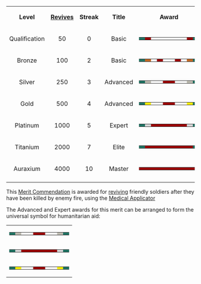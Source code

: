 <table>
<tbody>
<tr class="odd">
<td style="text-align: center;"><p><b>Level</b></p></td>
<td style="text-align: center;"><p><b><a href="Revive.md" title="wikilink">Revives</a></b></p></td>
<td style="text-align: center;"><p><b>Streak</b></p></td>
<td style="text-align: center;"><p><b>Title</b></p></td>
<td style="text-align: center;"><p><b>Award</b></p></td>
</tr>
<tr class="even">
<td style="text-align: center;"><p>Qualification</p></td>
<td style="text-align: center;"><p>50</p></td>
<td style="text-align: center;"><p>0</p></td>
<td style="text-align: center;"><p>Basic</p></td>
<td style="text-align: center;"><table class="bigmerit">
<tr>
<td bgcolor="#217464">
</td>
<td bgcolor="#9C0003">
</td>
<td bgcolor="#FEFEFE">
</td>
<td bgcolor="#FEFEFE">
</td>
<td bgcolor="#FEFEFE">
</td>
<td bgcolor="#FEFEFE">
</td>
<td bgcolor="#FEFEFE">
</td>
<td bgcolor="#FEFEFE">
</td>
<td bgcolor="#9C0003">
</td>
<td bgcolor="#217464">
</td>
</tr>
</table></td>
</tr>
<tr class="odd">
<td style="text-align: center;"><p>Bronze</p></td>
<td style="text-align: center;"><p>100</p></td>
<td style="text-align: center;"><p>2</p></td>
<td style="text-align: center;"><p>Basic</p></td>
<td style="text-align: center;"><table class="bigmerit">
<tr>
<td bgcolor="#217464">
</td>
<td bgcolor="#C26824">
</td>
<td bgcolor="#FEFEFE">
</td>
<td bgcolor="#9C0003">
</td>
<td bgcolor="#FEFEFE">
</td>
<td bgcolor="#FEFEFE">
</td>
<td bgcolor="#9C0003">
</td>
<td bgcolor="#FEFEFE">
</td>
<td bgcolor="#C26824">
</td>
<td bgcolor="#217464">
</td>
</tr>
</table></td>
</tr>
<tr class="even">
<td style="text-align: center;"><p>Silver</p></td>
<td style="text-align: center;"><p>250</p></td>
<td style="text-align: center;"><p>3</p></td>
<td style="text-align: center;"><p>Advanced</p></td>
<td style="text-align: center;"><table class="bigmerit">
<tr>
<td bgcolor="#217464">
</td>
<td bgcolor="#BEBCB1">
</td>
<td bgcolor="#FEFEFE">
</td>
<td bgcolor="#FEFEFE">
</td>
<td bgcolor="#9C0003">
</td>
<td bgcolor="#9C0003">
</td>
<td bgcolor="#FEFEFE">
</td>
<td bgcolor="#FEFEFE">
</td>
<td bgcolor="#BEBCB1">
</td>
<td bgcolor="#217464">
</td>
</tr>
</table></td>
</tr>
<tr class="odd">
<td style="text-align: center;"><p>Gold</p></td>
<td style="text-align: center;"><p>500</p></td>
<td style="text-align: center;"><p>4</p></td>
<td style="text-align: center;"><p>Advanced</p></td>
<td style="text-align: center;"><table class="bigmerit">
<tr>
<td bgcolor="#217464">
</td>
<td bgcolor="#FEEF04">
</td>
<td bgcolor="#FEFEFE">
</td>
<td bgcolor="#FEFEFE">
</td>
<td bgcolor="#9C0003">
</td>
<td bgcolor="#9C0003">
</td>
<td bgcolor="#FEFEFE">
</td>
<td bgcolor="#FEFEFE">
</td>
<td bgcolor="#FEEF04">
</td>
<td bgcolor="#217464">
</td>
</tr>
</table></td>
</tr>
<tr class="even">
<td style="text-align: center;"><p>Platinum</p></td>
<td style="text-align: center;"><p>1000</p></td>
<td style="text-align: center;"><p>5</p></td>
<td style="text-align: center;"><p>Expert</p></td>
<td style="text-align: center;"><table class="bigmerit">
<tr>
<td bgcolor="#217464">
</td>
<td bgcolor="#D7D7D8">
</td>
<td bgcolor="#9C0003">
</td>
<td bgcolor="#9C0003">
</td>
<td bgcolor="#9C0003">
</td>
<td bgcolor="#9C0003">
</td>
<td bgcolor="#9C0003">
</td>
<td bgcolor="#9C0003">
</td>
<td bgcolor="#D7D7D8">
</td>
<td bgcolor="#217464">
</td>
</tr>
</table></td>
</tr>
<tr class="odd">
<td style="text-align: center;"><p>Titanium</p></td>
<td style="text-align: center;"><p>2000</p></td>
<td style="text-align: center;"><p>7</p></td>
<td style="text-align: center;"><p>Elite</p></td>
<td style="text-align: center;"><table class="bigmerit">
<tr>
<td bgcolor="#217464">
</td>
<td bgcolor="#9C0003">
</td>
<td bgcolor="#9C0003">
</td>
<td bgcolor="#9C0003">
</td>
<td bgcolor="#9C0003">
</td>
<td bgcolor="#9C0003">
</td>
<td bgcolor="#9C0003">
</td>
<td bgcolor="#9C0003">
</td>
<td bgcolor="#9C0003">
</td>
<td bgcolor="#217464">
</td>
</tr>
</table></td>
</tr>
<tr class="even">
<td style="text-align: center;"><p>Auraxium</p></td>
<td style="text-align: center;"><p>4000</p></td>
<td style="text-align: center;"><p>10</p></td>
<td style="text-align: center;"><p>Master</p></td>
<td style="text-align: center;"><table class="bigmerit">
<tr>
<td bgcolor="#9C0003">
</td>
<td bgcolor="#9C0003">
</td>
<td bgcolor="#9C0003">
</td>
<td bgcolor="#9C0003">
</td>
<td bgcolor="#9C0003">
</td>
<td bgcolor="#9C0003">
</td>
<td bgcolor="#9C0003">
</td>
<td bgcolor="#9C0003">
</td>
<td bgcolor="#9C0003">
</td>
<td bgcolor="#9C0003">
</td>
</tr>
</table></td>
</tr>
<tr class="odd">
<td style="text-align: center;"></td>
<td style="text-align: center;"></td>
<td style="text-align: center;"></td>
<td style="text-align: center;"></td>
<td style="text-align: center;"></td>
</tr>
</tbody>
</table>

This [Merit Commendation](Merit_Commendations.md) is awarded for
[reviving](../terminology/Revive.md) friendly soldiers after they have been
killed by enemy fire, using the
[Medical Applicator](../weapons/Medical_Applicator.md)

The Advanced and Expert awards for this merit can be arranged to form the
universal symbol for humanitarian aid:

<table>
<tbody>
<tr class="odd">
<td><table class="mir">
<tr>
<td bgcolor="#217464">
</td>
<td bgcolor="#BEBCB1">
</td>
<td bgcolor="#FEFEFE">
</td>
<td bgcolor="#FEFEFE">
</td>
<td bgcolor="#9C0003">
</td>
<td bgcolor="#9C0003">
</td>
<td bgcolor="#FEFEFE">
</td>
<td bgcolor="#FEFEFE">
</td>
<td bgcolor="#BEBCB1">
</td>
<td bgcolor="#217464">
</td>
</tr>
</table></td>
</tr>
<tr class="even">
<td><table class="mir">
<tr>
<td bgcolor="#217464">
</td>
<td bgcolor="#D7D7D8">
</td>
<td bgcolor="#9C0003">
</td>
<td bgcolor="#9C0003">
</td>
<td bgcolor="#9C0003">
</td>
<td bgcolor="#9C0003">
</td>
<td bgcolor="#9C0003">
</td>
<td bgcolor="#9C0003">
</td>
<td bgcolor="#D7D7D8">
</td>
<td bgcolor="#217464">
</td>
</tr>
</table></td>
</tr>
<tr class="odd">
<td><table class="mir">
<tr>
<td bgcolor="#217464">
</td>
<td bgcolor="#FEEF04">
</td>
<td bgcolor="#FEFEFE">
</td>
<td bgcolor="#FEFEFE">
</td>
<td bgcolor="#9C0003">
</td>
<td bgcolor="#9C0003">
</td>
<td bgcolor="#FEFEFE">
</td>
<td bgcolor="#FEFEFE">
</td>
<td bgcolor="#FEEF04">
</td>
<td bgcolor="#217464">
</td>
</tr>
</table></td>
</tr>
</tbody>
</table>


